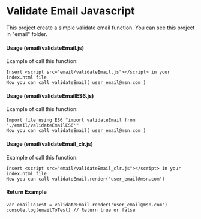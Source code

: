 # Validate Email Javascript
This project create a simple validate email function. You can see this project in "email" folder.

#### Usage (email/validateEmail.js)
Example of call this function:
		
	Insert <script src="email/validateEmail.js"></script> in your index.html file
	Now you can call validateEmail('user_email@msn.com')

#### Usage (email/validateEmailES6.js)
Example of call this function:
	
	Import file using ES6 "import validateEmail from './email/validateEmailES6'"
	Now you can call validateEmail('user_email@msn.com')

#### Usage (email/validateEmail_clr.js)
Example of call this function:

	Insert <script src="email/validateEmail_clr.js"></script> in your index.html file
	Now you can call validateEmail.render('user_email@msn.com')

#### Return Example 

	var emailToTest = validateEmail.render('user_email@msn.com')
	console.log(emailToTest) // Return true or false

